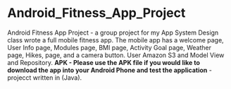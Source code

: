 # Android_Fitness_App_Project
Android Fitness App Project - a group project for my App System Design class wrote a full mobile fitness app. The mobile app has a welcome page, User Info page, Modules page, BMI page, Activity Goal page, Weather page, Hikes, page, and a camera button. User Amazon S3 and Model View and Repository. **APK - Please use the APK file if you would like to download the app into your Android Phone and test the application** - projecct written in (Java).


